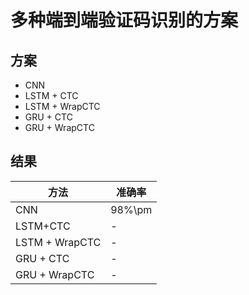 # 多种端到端验证码识别的方案

## 方案
* CNN
* LSTM + CTC
* LSTM + WrapCTC
* GRU + CTC
* GRU + WrapCTC

## 结果
|方法|准确率|
|--|--|
|CNN|98%\pm|
|LSTM+CTC|-|
|LSTM + WrapCTC|-|
|GRU + CTC|-|
|GRU + WrapCTC|-|
